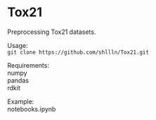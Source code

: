 # Tox21
Preprocessing Tox21 datasets.

Usage:  
`git clone https://github.com/shllln/Tox21.git`

Requirements:  
numpy  
pandas  
rdkit  

Example:  
notebooks.ipynb  
